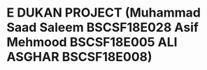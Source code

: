 # E DUKAN PROJECT (Muhammad Saad Saleem BSCSF18E028 Asif Mehmood BSCSF18E005 ALI ASGHAR BSCSF18E008)
